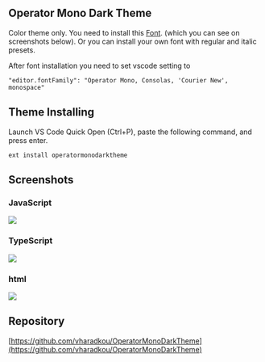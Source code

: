 ## Operator Mono Dark Theme 

Color theme only. You need to install this [Font](https://www.typography.com/blog/introducing-operator). (which you can see on screenshots below).
Or you can install your own font with regular and italic presets.

After font installation you need to set vscode setting to 

```
"editor.fontFamily": "Operator Mono, Consolas, 'Courier New', monospace"
```

## Theme Installing 

Launch VS Code Quick Open (Ctrl+P), paste the following command, and press enter.

```
ext install operatormonodarktheme
```

## Screenshots

### JavaScript
![](https://raw.githubusercontent.com/vharadkou/OperatorMonoDarkTheme/blob/master/screenshots/js.PNG)

### TypeScript
![](https://raw.githubusercontent.com/vharadkou/OperatorMonoDarkTheme/blob/master/screenshots/ts.PNG)

### html
![](https://raw.githubusercontent.com/vharadkou/OperatorMonoDarkTheme/blob/master/screenshots/html.PNG)

## Repository

[https://github.com/vharadkou/OperatorMonoDarkTheme](https://github.com/vharadkou/OperatorMonoDarkTheme)